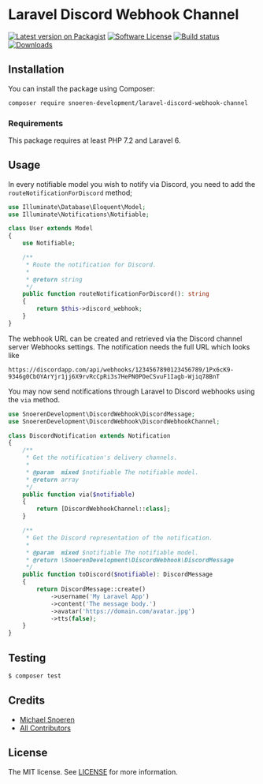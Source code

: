 # Laravel Discord Webhook Channel
[![Latest version on Packagist](https://img.shields.io/packagist/v/snoeren-development/laravel-discord-webhook-channel.svg?style=flat-square)](https://packagist.org/packages/snoeren-development/laravel-discord-webhook-channel)
[![Software License](https://img.shields.io/github/license/snoeren-development/laravel-discord-webhook-channel?style=flat-square)](LICENSE)
[![Build status](https://img.shields.io/github/workflow/status/snoeren-development/laravel-discord-webhook-channel/PHP%20Tests?style=flat-square)](https://github.com/snoeren-development/laravel-discord-webhook-channel/actions)
[![Downloads](https://img.shields.io/packagist/dt/snoeren-development/laravel-discord-webhook-channel?style=flat-square)](https://packagist.org/packages/snoeren-development/laravel-discord-webhook-channel)

## Installation
You can install the package using Composer:
```bash
composer require snoeren-development/laravel-discord-webhook-channel
```

### Requirements
This package requires at least PHP 7.2 and Laravel 6.

## Usage
In every notifiable model you wish to notify via Discord, you need to add the `routeNotificationForDiscord` method;
```php
use Illuminate\Database\Eloquent\Model;
use Illuminate\Notifications\Notifiable;

class User extends Model
{
    use Notifiable;

    /**
     * Route the notification for Discord.
     *
     * @return string
     */
    public function routeNotificationForDiscord(): string
    {
        return $this->discord_webhook;
    }
}
```
The webhook URL can be created and retrieved via the Discord channel server Webhooks settings. The notification needs the full URL which looks like
```
https://discordapp.com/api/webhooks/1234567890123456789/1Px6cK9-9346g0CbOYArYjr1jj6X9rvRcCpRi3s7HePN0POeCSvuF1Iagb-Wjiq78BnT
```

You may now send notifications through Laravel to Discord webhooks using the `via` method.
```php
use SnoerenDevelopment\DiscordWebhook\DiscordMessage;
use SnoerenDevelopment\DiscordWebhook\DiscordWebhookChannel;

class DiscordNotification extends Notification
{
    /**
     * Get the notification's delivery channels.
     *
     * @param  mixed $notifiable The notifiable model.
     * @return array
     */
    public function via($notifiable)
    {
        return [DiscordWebhookChannel::class];
    }

    /**
     * Get the Discord representation of the notification.
     *
     * @param  mixed $notifiable The notifiable model.
     * @return \SnoerenDevelopment\DiscordWebhook\DiscordMessage
     */
    public function toDiscord($notifiable): DiscordMessage
    {
        return DiscordMessage::create()
            ->username('My Laravel App')
            ->content('The message body.')
            ->avatar('https://domain.com/avatar.jpg')
            ->tts(false);
    }
}
```

## Testing
```bash
$ composer test
```

## Credits
- [Michael Snoeren](https://github.com/MSnoeren)
- [All Contributors](https://github.com/snoeren-development/laravel-discord-webhook-channel/graphs/contributors)

## License
The MIT license. See [LICENSE](LICENSE) for more information.
